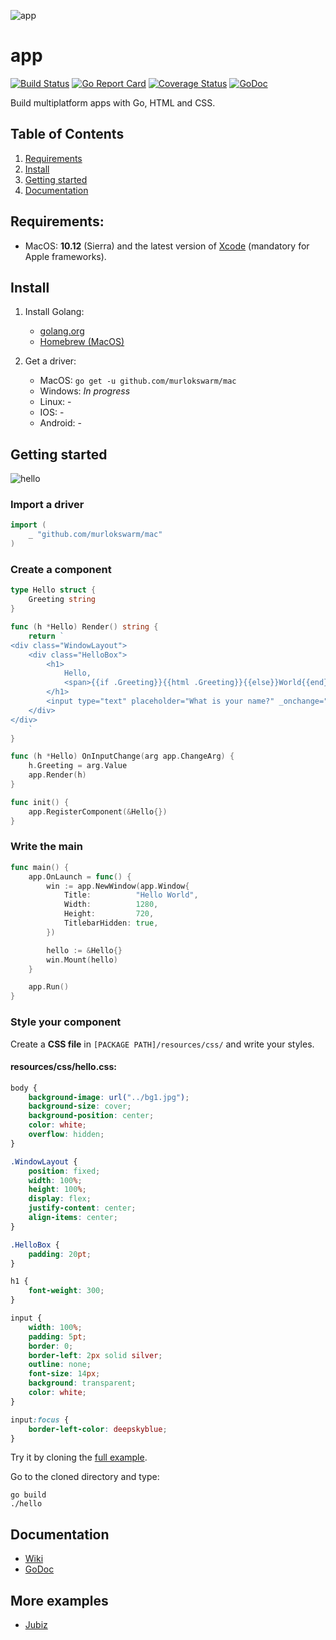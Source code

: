 ![app](https://github.com/murlokswarm/app/wiki/assets/logo.png)
# app
[![Build Status](https://travis-ci.org/murlokswarm/app.svg?branch=master)](https://travis-ci.org/murlokswarm/app)
[![Go Report Card](https://goreportcard.com/badge/github.com/murlokswarm/app)](https://goreportcard.com/report/github.com/murlokswarm/app)
[![Coverage Status](https://coveralls.io/repos/github/murlokswarm/app/badge.svg?branch=master)](https://coveralls.io/github/murlokswarm/app?branch=master)
[![GoDoc](https://godoc.org/github.com/murlokswarm/app?status.svg)](https://godoc.org/github.com/murlokswarm/app)

Build multiplatform apps with Go, HTML and CSS.

## Table of Contents
1. [Requirements](#req)
2. [Install](#install)
3. [Getting started](#gettingstarted)
4. [Documentation](#doc)

<a name="req"></a>
## Requirements:
- MacOS: **10.12** (Sierra) and the latest version of [Xcode](https://itunes.apple.com/us/app/xcode/id497799835?mt=12) (mandatory for Apple frameworks).

<a name="install"></a>
## Install
1. Install Golang:
    - [golang.org](https://golang.org/doc/install)
    - [Homebrew (MacOS)](http://www.golangbootcamp.com/book/get_setup)

2. Get a driver:
    - MacOS: ```go get -u github.com/murlokswarm/mac```
    - Windows: *In progress*
    - Linux: -
    - IOS: -
    - Android: -

<a name="gettingstarted"></a>
## Getting started
![hello](https://github.com/murlokswarm/app/wiki/assets/hello.png)

### Import a driver
```Go
import (
	_ "github.com/murlokswarm/mac"
)
```

### Create a component
```Go
type Hello struct {
	Greeting string
}

func (h *Hello) Render() string {
	return `
<div class="WindowLayout">    
    <div class="HelloBox">
        <h1>
            Hello,
            <span>{{if .Greeting}}{{html .Greeting}}{{else}}World{{end}}</span>
        </h1>
        <input type="text" placeholder="What is your name?" _onchange="OnInputChange" />
    </div>
</div>
    `
}

func (h *Hello) OnInputChange(arg app.ChangeArg) {
	h.Greeting = arg.Value
	app.Render(h)
}

func init() {
	app.RegisterComponent(&Hello{})
}
```

### Write the main
```go
func main() {
	app.OnLaunch = func() {
		win := app.NewWindow(app.Window{
			Title:          "Hello World",
			Width:          1280,
			Height:         720,
			TitlebarHidden: true,
		})

		hello := &Hello{}
		win.Mount(hello)
	}

	app.Run()
}
```

### Style your component
Create a **CSS file** in ```[PACKAGE PATH]/resources/css/``` and write your 
styles.

#### resources/css/hello.css:
```css
body {
    background-image: url("../bg1.jpg");
    background-size: cover;
    background-position: center;
    color: white;
    overflow: hidden;
}

.WindowLayout {
    position: fixed;
    width: 100%;
    height: 100%;
    display: flex;
    justify-content: center;
    align-items: center;
}

.HelloBox {
    padding: 20pt;
}

h1 {
    font-weight: 300;
}

input {
    width: 100%;
    padding: 5pt;
    border: 0;
    border-left: 2px solid silver;
    outline: none;
    font-size: 14px;
    background: transparent;
    color: white;
}

input:focus {
    border-left-color: deepskyblue;
}
```

Try it by cloning the [full example](https://github.com/murlokswarm/examples/tree/master/mac/hello).

Go to the cloned directory and type:

```
go build
./hello
```

<a name="doc"></a>
## Documentation
- [Wiki](https://github.com/murlokswarm/app/wiki)
- [GoDoc](https://godoc.org/github.com/murlokswarm/app)

## More examples
- [Jubiz](https://github.com/maxence-charriere/jubiz)
